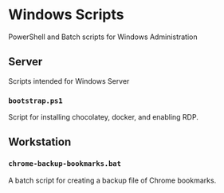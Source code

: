# Windows Scripts

PowerShell and Batch scripts for Windows Administration

## Server

Scripts intended for Windows Server

### `bootstrap.ps1`

Script for installing chocolatey, docker, and enabling RDP.

## Workstation

### `chrome-backup-bookmarks.bat`

A batch script for creating a backup file of Chrome bookmarks.